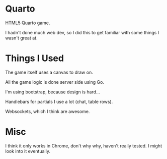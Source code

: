 Quarto
======

HTML5 Quarto game.

I hadn't done much web dev, so I did this to get familiar with some things I wasn't great at.

Things I Used
======
The game itself uses a canvas to draw on.

All the game logic is done server side using Go.

I'm using bootstrap, because design is hard...

Handlebars for partials I use a lot (chat, table rows).

Websockets, which I think are awesome.


Misc
======
I think it only works in Chrome, don't why why, haven't really tested. I might look into it eventually.
